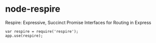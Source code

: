 node-respire
============

Respire: Expressive, Succinct Promise Interfaces for Routing in Express

```
var respire = require('respire');
app.use(respire);
```
